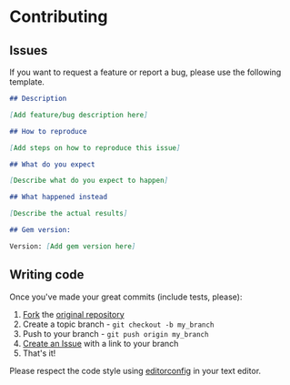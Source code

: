 # Contributing

## Issues

If you want to request a feature or report a bug, please use the following template.

```markdown
## Description

[Add feature/bug description here]

## How to reproduce

[Add steps on how to reproduce this issue]

## What do you expect

[Describe what do you expect to happen]

## What happened instead

[Describe the actual results]

## Gem version:

Version: [Add gem version here]
```

## Writing code

Once you've made your great commits (include tests, please):

1. [Fork](http://help.github.com/forking/) the [original repository](http://github.com/guilhermereis1/active_admin-form_errors)
2. Create a topic branch - `git checkout -b my_branch`
3. Push to your branch - `git push origin my_branch`
4. [Create an Issue](http://github.com/guilhermereis1/active_admin-form_errors/issues) with a link to your branch
5. That's it!

Please respect the code style using [editorconfig](http://editorconfig.org/) in your text editor.
